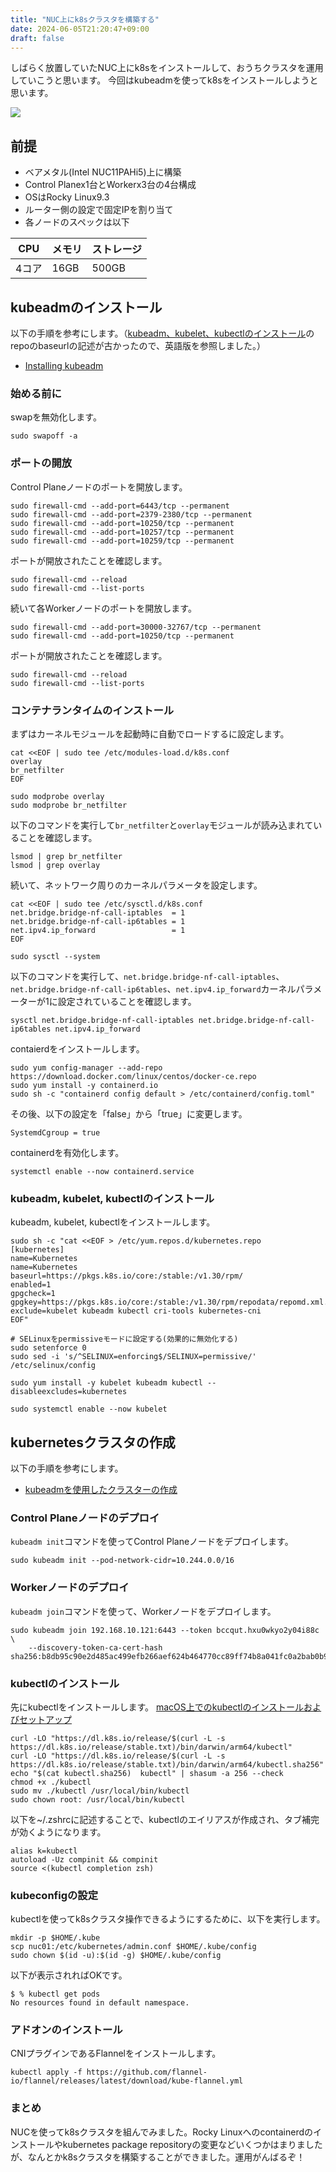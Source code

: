 ```yaml
---
title: "NUC上にk8sクラスタを構築する"
date: 2024-06-05T21:20:47+09:00
draft: false
---
```


しばらく放置していたNUC上にk8sをインストールして、おうちクラスタを運用していこうと思います。
今回はkubeadmを使ってk8sをインストールしようと思います。

![](/images/nuc/nuc.jpg)

## 前提

- ベアメタル(Intel NUC11PAHi5)上に構築
- Control Planex1台とWorkerx3台の4台構成
- OSはRocky Linux9.3
- ルーター側の設定で固定IPを割り当て
- 各ノードのスペックは以下

| CPU   | メモリ | ストレージ |
|-------|--------|------------|
| 4コア | 16GB   | 500GB      |

## kubeadmのインストール

以下の手順を参考にします。（[kubeadm、kubelet、kubectlのインストール](https://kubernetes.io/ja/docs/setup/production-environment/tools/kubeadm/install-kubeadm/#kubeadm-kubelet-kubectl%E3%81%AE%E3%82%A4%E3%83%B3%E3%82%B9%E3%83%88%E3%83%BC%E3%83%AB)のrepoのbaseurlの記述が古かったので、英語版を参照しました。）
- [Installing kubeadm](https://kubernetes.io/docs/setup/production-environment/tools/kubeadm/install-kubeadm/)

### 始める前に

swapを無効化します。

```console
sudo swapoff -a
```

### ポートの開放

Control Planeノードのポートを開放します。

```console
sudo firewall-cmd --add-port=6443/tcp --permanent
sudo firewall-cmd --add-port=2379-2380/tcp --permanent
sudo firewall-cmd --add-port=10250/tcp --permanent
sudo firewall-cmd --add-port=10257/tcp --permanent
sudo firewall-cmd --add-port=10259/tcp --permanent
```

ポートが開放されたことを確認します。

```console
sudo firewall-cmd --reload
sudo firewall-cmd --list-ports
```

続いて各Workerノードのポートを開放します。

```coonsole
sudo firewall-cmd --add-port=30000-32767/tcp --permanent
sudo firewall-cmd --add-port=10250/tcp --permanent
```

ポートが開放されたことを確認します。

```console
sudo firewall-cmd --reload
sudo firewall-cmd --list-ports
```
### コンテナランタイムのインストール

まずはカーネルモジュールを起動時に自動でロードするに設定します。
```console
cat <<EOF | sudo tee /etc/modules-load.d/k8s.conf
overlay
br_netfilter
EOF

sudo modprobe overlay
sudo modprobe br_netfilter
```

以下のコマンドを実行して`br_netfilter`と`overlay`モジュールが読み込まれていることを確認します。

```console
lsmod | grep br_netfilter
lsmod | grep overlay
```

続いて、ネットワーク周りのカーネルパラメータを設定します。

```console
cat <<EOF | sudo tee /etc/sysctl.d/k8s.conf
net.bridge.bridge-nf-call-iptables  = 1
net.bridge.bridge-nf-call-ip6tables = 1
net.ipv4.ip_forward                 = 1
EOF

sudo sysctl --system
```

以下のコマンドを実行して、`net.bridge.bridge-nf-call-iptables`、`net.bridge.bridge-nf-call-ip6tables`、`net.ipv4.ip_forward`カーネルパラメーターが1に設定されていることを確認します。

```console
sysctl net.bridge.bridge-nf-call-iptables net.bridge.bridge-nf-call-ip6tables net.ipv4.ip_forward
```

contaierdをインストールします。

```console
sudo yum config-manager --add-repo https://download.docker.com/linux/centos/docker-ce.repo
sudo yum install -y containerd.io
sudo sh -c "containerd config default > /etc/containerd/config.toml"
```

その後、以下の設定を「false」から「true」に変更します。

```console
SystemdCgroup = true
```

containerdを有効化します。

```console
systemctl enable --now containerd.service
```

### kubeadm, kubelet, kubectlのインストール

kubeadm, kubelet, kubectlをインストールします。

```console
sudo sh -c "cat <<EOF > /etc/yum.repos.d/kubernetes.repo
[kubernetes]
name=Kubernetes
name=Kubernetes
baseurl=https://pkgs.k8s.io/core:/stable:/v1.30/rpm/
enabled=1
gpgcheck=1
gpgkey=https://pkgs.k8s.io/core:/stable:/v1.30/rpm/repodata/repomd.xml.key
exclude=kubelet kubeadm kubectl cri-tools kubernetes-cni
EOF"

# SELinuxをpermissiveモードに設定する(効果的に無効化する)
sudo setenforce 0
sudo sed -i 's/^SELINUX=enforcing$/SELINUX=permissive/' /etc/selinux/config

sudo yum install -y kubelet kubeadm kubectl --disableexcludes=kubernetes

sudo systemctl enable --now kubelet
```

## kubernetesクラスタの作成
以下の手順を参考にします。
- [kubeadmを使用したクラスターの作成](https://kubernetes.io/ja/docs/setup/production-environment/tools/kubeadm/create-cluster-kubeadm/)

### Control Planeノードのデプロイ

`kubeadm init`コマンドを使ってControl Planeノードをデプロイします。

```console
sudo kubeadm init --pod-network-cidr=10.244.0.0/16
```

### Workerノードのデプロイ

`kubeadm join`コマンドを使って、Workerノードをデプロイします。

```
sudo kubeadm join 192.168.10.121:6443 --token bccqut.hxu0wkyo2y04i88c \
	--discovery-token-ca-cert-hash sha256:b8db95c90e2d485ac499efb266aef624b464770cc89ff74b8a041fc0a2bab0b9
```

### kubectlのインストール

先にkubectlをインストールします。
[macOS上でのkubectlのインストールおよびセットアップ](https://kubernetes.io/ja/docs/tasks/tools/install-kubectl-macos/)

```console
curl -LO "https://dl.k8s.io/release/$(curl -L -s https://dl.k8s.io/release/stable.txt)/bin/darwin/arm64/kubectl"
curl -LO "https://dl.k8s.io/release/$(curl -L -s https://dl.k8s.io/release/stable.txt)/bin/darwin/arm64/kubectl.sha256"
echo "$(cat kubectl.sha256)  kubectl" | shasum -a 256 --check
chmod +x ./kubectl
sudo mv ./kubectl /usr/local/bin/kubectl
sudo chown root: /usr/local/bin/kubectl
```

以下を~/.zshrcに記述することで、kubectlのエイリアスが作成され、タブ補完が効くようになります。

```console
alias k=kubectl
autoload -Uz compinit && compinit
source <(kubectl completion zsh)
```

### kubeconfigの設定

kubectlを使ってk8sクラスタ操作できるようにするために、以下を実行します。

```console
mkdir -p $HOME/.kube
scp nuc01:/etc/kubernetes/admin.conf $HOME/.kube/config
sudo chown $(id -u):$(id -g) $HOME/.kube/config
```

以下が表示されればOKです。

```console
$ % kubectl get pods
No resources found in default namespace.
```

### アドオンのインストール

CNIプラグインであるFlannelをインストールします。

```console
kubectl apply -f https://github.com/flannel-io/flannel/releases/latest/download/kube-flannel.yml
```

### まとめ

NUCを使ってk8sクラスタを組んでみました。Rocky Linuxへのcontainerdのインストールやkubernetes package repositoryの変更などいくつかはまりましたが、なんとかk8sクラスタを構築することができました。運用がんばるぞ！
